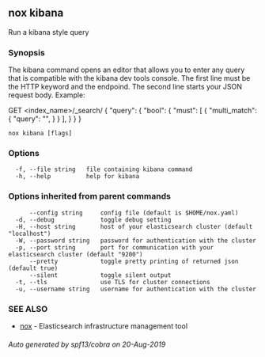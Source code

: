 ## nox kibana

Run a kibana style query

### Synopsis

The kibana command opens an editor that allows you to enter any query that is
compatible with the kibana dev tools console. The first line must be the HTTP keyword
and the endpoind. The second line starts your JSON request body. Example:

GET <index_name>/_search/
{
  "query": {
    "bool": {
      "must": [
        {
          "multi_match": {
            "query": "<query>",
          }
        }
      ],
    }
  }
}

```
nox kibana [flags]
```

### Options

```
  -f, --file string   file containing kibana command
  -h, --help          help for kibana
```

### Options inherited from parent commands

```
      --config string     config file (default is $HOME/nox.yaml)
  -d, --debug             toggle debug setting
  -H, --host string       host of your elasticsearch cluster (default "localhost")
  -W, --password string   password for authentication with the cluster
  -p, --port string       port for communication with your elasticsearch cluster (default "9200")
      --pretty            toggle pretty printing of returned json (default true)
      --silent            toggle silent output
  -t, --tls               use TLS for cluster connections
  -u, --username string   username for authentication with the cluster
```

### SEE ALSO

* [nox](nox.md)	 - Elasticsearch infrastructure management tool

###### Auto generated by spf13/cobra on 20-Aug-2019
